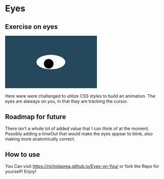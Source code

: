 # Eyes
## Exercise on eyes
<img src= "oneeye.png" width='300'/>

Here were were challanged to utilize CSS styles to build an animation.  The eyes are alaways on you, in that they are tracking the cursor.  

## Roadmap for future

There isn't a whole lot of added value that I can think of at the moment.  Possibly adding a timeOut that would make the eyes appear to blink, also making more anatomically correct.

## How to use

You Can visit https://nicholasrea.github.io/Eyes-on-You/ or fork the Repo for yourself! Enjoy!
